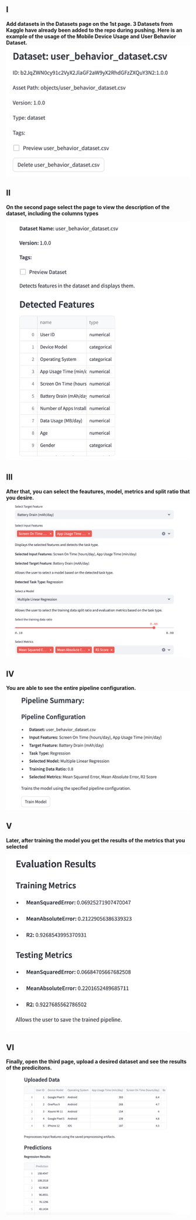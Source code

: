 ## I
**Add datasets in the Datasets page on the 1st page. 3 Datasets from Kaggle have already been added to the repo during pushing. Here is an example of the usage of the Mobile Device Usage and User Behavior Dataset.**
![Add Screenshot](images/add1.png)

## II
**On the second page select the page to view the description of the dataset, including the columns types**

![Preview Screenshot](images/preview2.png)

## III
**After that, you can select the feautures, model, metrics and split ratio that you desire.**
![Preview Screenshot](images/select3.png)

## IV
**You are able to see the entire pipeline configuration.**
![Preview Screenshot](images/summary4.png)

## V
**Later, after training the model you get the results of the metrics that you selected**

![Metrics Screenshot](images/metrics5.png)

## VI
**Finally, open the third page, upload a desired dataset and see the results of the predicitons.**
![Metrics Screenshot](images/results6.png)

